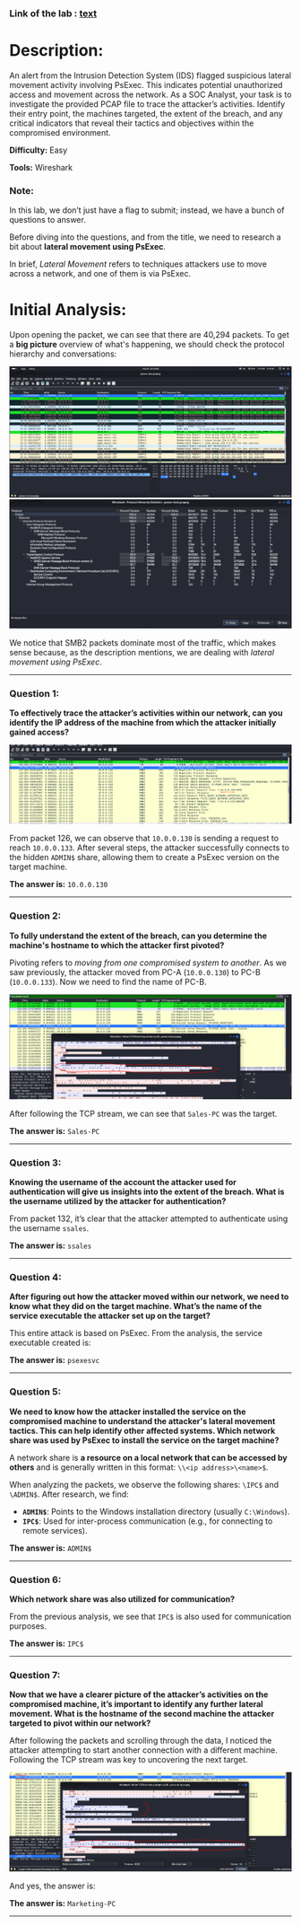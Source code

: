 ### Link of the lab : [text](https://cyberdefenders.org/blueteam-ctf-challenges/psexec-hunt/)

# Description:
An alert from the Intrusion Detection System (IDS) flagged suspicious lateral movement activity involving PsExec. This indicates potential unauthorized access and movement across the network. As a SOC Analyst, your task is to investigate the provided PCAP file to trace the attacker’s activities. Identify their entry point, the machines targeted, the extent of the breach, and any critical indicators that reveal their tactics and objectives within the compromised environment.

**Difficulty:** Easy

**Tools:** Wireshark

### Note:
In this lab, we don’t just have a flag to submit; instead, we have a bunch of questions to answer.

Before diving into the questions, and from the title, we need to research a bit about **lateral movement using PsExec**. 

In brief, *Lateral Movement* refers to techniques attackers use to move across a network, and one of them is via PsExec.

# Initial Analysis:
Upon opening the packet, we can see that there are 40,294 packets. To get a **big picture** overview of what's happening, we should check the protocol hierarchy and conversations:

![Protocol Hierarchy Overview](image.png)  
![Conversations View](image-1.png)

We notice that SMB2 packets dominate most of the traffic, which makes sense because, as the description mentions, we are dealing with *lateral movement using PsExec*.

---

### Question 1:
**To effectively trace the attacker’s activities within our network, can you identify the IP address of the machine from which the attacker initially gained access?**

![Packet View](image-2.png)

From packet 126, we can observe that `10.0.0.130` is sending a request to reach `10.0.0.133`. After several steps, the attacker successfully connects to the hidden `ADMIN$` share, allowing them to create a PsExec version on the target machine.

**The answer is:** `10.0.0.130`

---

### Question 2:
**To fully understand the extent of the breach, can you determine the machine's hostname to which the attacker first pivoted?**

Pivoting refers to *moving from one compromised system to another*. As we saw previously, the attacker moved from PC-A (`10.0.0.130`) to PC-B (`10.0.0.133`). Now we need to find the name of PC-B.

![TCP Stream Analysis](image-3.png)

After following the TCP stream, we can see that `Sales-PC` was the target.

**The answer is:** `Sales-PC`

---

### Question 3:
**Knowing the username of the account the attacker used for authentication will give us insights into the extent of the breach. What is the username utilized by the attacker for authentication?**

From packet 132, it’s clear that the attacker attempted to authenticate using the username `ssales`.

**The answer is:** `ssales`

---

### Question 4:
**After figuring out how the attacker moved within our network, we need to know what they did on the target machine. What’s the name of the service executable the attacker set up on the target?**

This entire attack is based on PsExec. From the analysis, the service executable created is:

**The answer is:** `psexesvc`

---

### Question 5:
**We need to know how the attacker installed the service on the compromised machine to understand the attacker's lateral movement tactics. This can help identify other affected systems. Which network share was used by PsExec to install the service on the target machine?**

A network share is **a resource on a local network that can be accessed by others** and is generally written in this format: `\\<ip address>\<name>$`.

When analyzing the packets, we observe the following shares: `\IPC$` and `\ADMIN$`. After research, we find:
- **`ADMIN$`**: Points to the Windows installation directory (usually `C:\Windows`).
- **`IPC$`**: Used for inter-process communication (e.g., for connecting to remote services).

**The answer is:** `ADMIN$`

---

### Question 6:
**Which network share was also utilized for communication?**

From the previous analysis, we see that `IPC$` is also used for communication purposes.

**The answer is:** `IPC$`

---

### Question 7:
**Now that we have a clearer picture of the attacker’s activities on the compromised machine, it’s important to identify any further lateral movement. What is the hostname of the second machine the attacker targeted to pivot within our network?**

After following the packets and scrolling through the data, I noticed the attacker attempting to start another connection with a different machine. Following the TCP stream was key to uncovering the next target.

![Next Target Analysis](image-4.png)

And yes, the answer is:

**The answer is:** `Marketing-PC`

---
